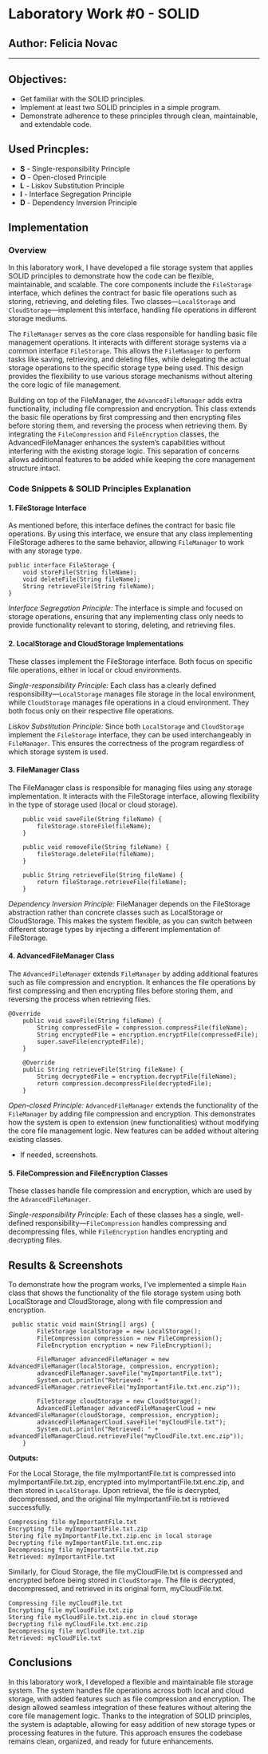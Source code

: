 # Laboratory Work #0 - SOLID


## Author: Felicia Novac

----

## Objectives:

* Get familiar with the SOLID principles.
* Implement at least two SOLID principles in a simple program.
* Demonstrate adherence to these principles through clean, maintainable, and extendable code.


## Used Princples: 

* **S** - Single-responsibility Principle
* **O** - Open-closed Principle
* **L** - Liskov Substitution Principle
* **I** - Interface Segregation Principle
* **D** - Dependency Inversion Principle


## Implementation

### Overview

In this laboratory work, I have developed a file storage system that applies SOLID principles to demonstrate how the code can be flexible, maintainable, and scalable. The core components include the `FileStorage` interface, which defines the contract for basic file operations such as storing, retrieving, and deleting files. Two classes—`LocalStorage` and `CloudStorage`—implement this interface, handling file operations in different storage mediums.

The `FileManager` serves as the core class responsible for handling basic file management operations.  It interacts with different storage systems via a common interface `FileStorage`. This allows the `FileManager` to perform tasks like saving, retrieving, and deleting files, while delegating the actual storage operations to the specific storage type being used. This design provides the flexibility to use various storage mechanisms without altering the core logic of file management.

Building on top of the FileManager, the `AdvancedFileManager` adds extra functionality, including file compression and encryption. This class extends the basic file operations by first compressing and then encrypting files before storing them, and reversing the process when retrieving them. By integrating the `FileCompression` and `FileEncryption` classes, the AdvancedFileManager enhances the system’s capabilities without interfering with the existing storage logic. This separation of concerns allows additional features to be added while keeping the core management structure intact.

### Code Snippets & SOLID Principles Explanation

#### 1. FileStorage Interface
As mentioned before, this interface defines the contract for basic file operations. By using this interface, we ensure that any class implementing FileStorage adheres to the same behavior, allowing `FileManager` to work with any storage type.

```
public interface FileStorage {
    void storeFile(String fileName);
    void deleteFile(String fileName);
    String retrieveFile(String fileName);
}
```
*Interface Segregation Principle:* The interface is simple and focused on storage operations, ensuring that any implementing class only needs to provide functionality relevant to storing, deleting, and retrieving files.

#### 2. LocalStorage and CloudStorage Implementations
These classes implement the FileStorage interface. Both focus on specific file operations, either in local or cloud environments.

*Single-responsibility Principle:* Each class has a clearly defined responsibility—`LocalStorage` manages file storage in the local environment, while `CloudStorage` manages file operations in a cloud environment. They both focus only on their respective file operations.

*Liskov Substitution Principle:* Since both `LocalStorage` and `CloudStorage` implement the `FileStorage` interface, they can be used interchangeably in `FileManager`. This ensures the correctness of the program regardless of which storage system is used.


#### 3. FileManager Class
The FileManager class is responsible for managing files using any storage implementation. It interacts with the FileStorage interface, allowing flexibility in the type of storage used (local or cloud storage).
```
    public void saveFile(String fileName) {
        fileStorage.storeFile(fileName);
    }

    public void removeFile(String fileName) {
        fileStorage.deleteFile(fileName);
    }

    public String retrieveFile(String fileName) {
        return fileStorage.retrieveFile(fileName);
    }

```
*Dependency Inversion Principle:* FileManager depends on the FileStorage abstraction rather than concrete classes such as LocalStorage or CloudStorage. This makes the system flexible, as you can switch between different storage types by injecting a different implementation of FileStorage.

#### 4. AdvancedFileManager Class
The `AdvancedFileManager` extends `FileManager` by adding additional features such as file compression and encryption. It enhances the file operations by first compressing and then encrypting files before storing them, and reversing the process when retrieving files.

```
@Override
    public void saveFile(String fileName) {
        String compressedFile = compression.compressFile(fileName);
        String encryptedFile = encryption.encryptFile(compressedFile);
        super.saveFile(encryptedFile);
    }

    @Override
    public String retrieveFile(String fileName) {
        String decryptedFile = encryption.decryptFile(fileName);
        return compression.decompressFile(decryptedFile);
    }
```
*Open-closed Principle:* `AdvancedFileManager` extends the functionality of the `FileManager` by adding file compression and encryption. This demonstrates how the system is open to extension (new functionalities) without modifying the core file management logic. New features can be added without altering existing classes.
* If needed, screenshots.

#### 5. FileCompression and FileEncryption Classes
These classes handle file compression and encryption, which are used by the `AdvancedFileManager`.

*Single-responsibility Principle:* Each of these classes has a single, well-defined responsibility—`FileCompression` handles compressing and decompressing files, while `FileEncryption` handles encrypting and decrypting files.

## Results & Screenshots

To demonstrate how the program works, I've implemented a simple `Main` class that shows the functionality of the file storage system using both LocalStorage and CloudStorage, along with file compression and encryption.
```
 public static void main(String[] args) {
        FileStorage localStorage = new LocalStorage();
        FileCompression compression = new FileCompression();
        FileEncryption encryption = new FileEncryption();

        FileManager advancedFileManager = new AdvancedFileManager(localStorage, compression, encryption);
        advancedFileManager.saveFile("myImportantFile.txt");
        System.out.println("Retrieved: " + advancedFileManager.retrieveFile("myImportantFile.txt.enc.zip"));

        FileStorage cloudStorage = new CloudStorage();
        AdvancedFileManager advancedFileManagerCloud = new AdvancedFileManager(cloudStorage, compression, encryption);
        advancedFileManagerCloud.saveFile("myCloudFile.txt");
        System.out.println("Retrieved: " + advancedFileManagerCloud.retrieveFile("myCloudFile.txt.enc.zip"));
    }
```
**Outputs:**

For the Local Storage, the file myImportantFile.txt is compressed into myImportantFile.txt.zip, encrypted into myImportantFile.txt.enc.zip, and then stored in `LocalStorage`. Upon retrieval, the file is decrypted, decompressed, and the original file myImportantFile.txt is retrieved successfully.
```
Compressing file myImportantFile.txt
Encrypting file myImportantFile.txt.zip
Storing file myImportantFile.txt.zip.enc in local storage
Decrypting file myImportantFile.txt.enc.zip
Decompressing file myImportantFile.txt.zip
Retrieved: myImportantFile.txt
```

Similarly, for Cloud Storage, the file myCloudFile.txt is compressed and encrypted before being stored in `CloudStorage`. The file is decrypted, decompressed, and retrieved in its original form, myCloudFile.txt.
```
Compressing file myCloudFile.txt
Encrypting file myCloudFile.txt.zip
Storing file myCloudFile.txt.zip.enc in cloud storage
Decrypting file myCloudFile.txt.enc.zip
Decompressing file myCloudFile.txt.zip
Retrieved: myCloudFile.txt
```

## Conclusions

In this laboratory work, I developed a flexible and maintainable file storage system. The system handles file operations across both local and cloud storage, with added features such as file compression and encryption. The design allowed seamless integration of these features without altering the core file management logic. Thanks to the integration of SOLID principles, the system is adaptable, allowing for easy addition of new storage types or processing features in the future. This approach ensures the codebase remains clean, organized, and ready for future enhancements.
